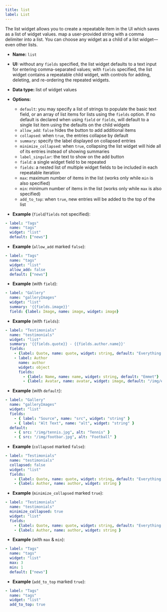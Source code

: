 ```yaml
---
title: list
label: List
---
```

The list widget allows you to create a repeatable item in the UI which saves as a list of widget values. map a user-provided string with a comma delimiter into a list. You can choose any widget as a child of a list widget—even other lists.

* **Name:** `list`
* **UI:** without any `fields` specified, the list widget defaults to a text input for entering comma-separated values; with `fields`  specified, the list widget contains a repeatable child widget, with controls for adding, deleting, and re-ordering the repeated widgets.
* **Data type:** list of widget values
* **Options:**

  * `default`: you may specify a list of strings to populate the basic text
    field, or an array of list items for lists using the `fields` option. If no
    default is declared when using `field` or `fields`, will default to a single
    list item using the defaults on the child widgets
  * `allow_add`: `false` hides the button to add additional items
  * `collapsed`: when `true`, the entries collapse by default
  * `summary`: specify the label displayed on collapsed entries
  * `minimize_collapsed`: when `true`, collapsing the list widget will hide all of its entries instead of showing summaries
  * `label_singular`: the text to show on the add button
  * `field`: a single widget field to be repeated
  * `fields`: a nested list of multiple widget fields to be included in each repeatable iteration
  * `max`: maximum number of items in the list (works only while `min` is also specified)
  * `min`: minimum number of items in the list (works only while `max` is also specified)
  * `add_to_top`: when `true`, new entries will be added to the top of the list
* **Example** (`field`/`fields` not specified):

```yaml
- label: "Tags"
  name: "tags"
  widget: "list"
  default: ["news"]
```

* **Example** (`allow_add` marked `false`):

```yaml
- label: "Tags"
  name: "tags"
  widget: "list"
  allow_add: false
  default: ["news"]
```

* **Example** (with `field`):

```yaml
- label: "Gallery"
  name: "galleryImages"
  widget: "list"
  summary: '{{fields.image}}'
  field: {label: Image, name: image, widget: image}
```

* **Example** (with `fields`):

```yaml
- label: "Testimonials"
  name: "testimonials"
  widget: "list"
  summary: '{{fields.quote}} - {{fields.author.name}}'
  fields:
    - {label: Quote, name: quote, widget: string, default: "Everything is awesome!"}
    - label: Author
      name: author
      widget: object
      fields:
        - {label: Name, name: name, widget: string, default: "Emmet"}
        - {label: Avatar, name: avatar, widget: image, default: "/img/emmet.jpg"}
```

* **Example** (with `default`):

```yaml
- label: "Gallery"
  name: "galleryImages"
  widget: "list"
  fields:
    - { label: "Source", name: "src", widget: "string" }
    - { label: "Alt Text", name: "alt", widget: "string" }
  default:
    - { src: "/img/tennis.jpg", alt: "Tennis" }
    - { src: "/img/footbar.jpg", alt: "Football" }
```

* **Example** (`collapsed` marked `false`):

```yaml
- label: "Testimonials"
  name: "testimonials"
  collapsed: false
  widget: "list"
  fields:
    - {label: Quote, name: quote, widget: string, default: "Everything is awesome!"}
    - {label: Author, name: author, widget: string }
```

* **Example** (`minimize_collapsed` marked `true`):

```yaml
- label: "Testimonials"
  name: "testimonials"
  minimize_collapsed: true
  widget: "list"
  fields:
    - {label: Quote, name: quote, widget: string, default: "Everything is awesome!"}
    - {label: Author, name: author, widget: string }
```

* **Example** (with `max` & `min`):

```yaml
- label: "Tags"
  name: "tags"
  widget: "list"
  max: 3
  min: 1
  default: ["news"]
```

* **Example** (`add_to_top` marked `true`):

```yaml
- label: "Tags"
  name: "tags"
  widget: "list"
  add_to_top: true
```
